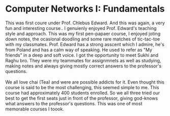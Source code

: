 # Computer Networks I: Fundamentals
This was first coure under Prof. Chlebus Edward. And this was again, a very fun and interesting course.. I genuienly enjoyed Prof. Edward's teaching style and approach. This was my first pen-papaer course,
I enjoyed joting down notes, the ocasional doodling and some rare matches of tic-tac-toe with my classmates. Prof. Edward has a strong asscent which I admire, he's from Poland and has a calm 
way of speaking. He used to refer as "My friends" in a deep and soft voice. I got the opportunity to meet Sukhi and Raghu bro. They were my teammates for assignmnets as well as studying, making notes and always giving 
mostly correct answers to the professor's questions.<br><br>
We all love chai (Tea) and were are possible addicts for it. Even thought this course is said to be the most challenging, this seemed simple to me.
This course had approximately 400 students enrolled. So we all three tried our best to get the first seats just in front of the professor, giving god-knows what answers to the professor's questions.
This was one of most memorable courses I toook. 

